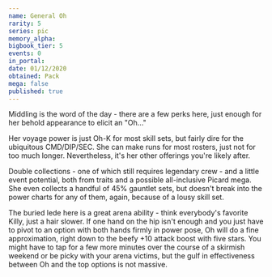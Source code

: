 ```yaml
---
name: General Oh
rarity: 5
series: pic
memory_alpha:
bigbook_tier: 5
events: 0
in_portal:
date: 01/12/2020
obtained: Pack
mega: false
published: true
---
```


Middling is the word of the day - there are a few perks here, just enough for her behold appearance to elicit an "Oh..."

Her voyage power is just Oh-K for most skill sets, but fairly dire for the ubiquitous CMD/DIP/SEC. She can make runs for most rosters, just not for too much longer. Nevertheless, it's her other offerings you're likely after.

Double collections - one of which still requires legendary crew - and a little event potential, both from traits and a possible all-inclusive Picard mega. She even collects a handful of 45% gauntlet sets, but doesn't break into the power charts for any of them, again, because of a lousy skill set.

The buried lede here is a great arena ability - think everybody's favorite Killy, just a hair slower. If one hand on the hip isn't enough and you just have to pivot to an option with both hands firmly in power pose, Oh will do a fine approximation, right down to the beefy +10 attack boost with five stars. You might have to tap for a few more minutes over the course of a skirmish weekend or be picky with your arena victims, but the gulf in effectiveness between Oh and the top options is not massive.
